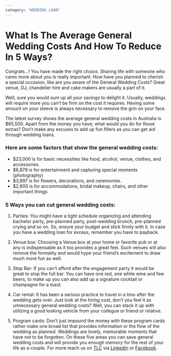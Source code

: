 ```yaml
---
category: "WEDDING LOAN"
---
```


# What Is The Average General Wedding Costs And How To Reduce In 5 Ways?

Congrats…! You have made the right choice. Sharing life with someone who cares more about you is really important. How have you planned to cherish a special occasion, like are you aware of the General Wedding Costs? Great venue, DJ, chandelier hire and cake makers are usually a part of it.

Well, sure you would sum up all your savings to delight it. Usually, weddings will require more you can’t be firm on the cost it requires. Having some amount on your sleeve is always necessary to remove the grin on your face.

The latest survey shows the average general wedding costs in Australia is $65,500. Apart from the money you have; what would you do for those extras? Don’t make any excuses to add up fun fillers as you can get aid through wedding loans.

### Here are some factors that show the general wedding costs:

- $23,000 is for basic necessities like food, alcohol, venue, clothes, and accessories.
- $6,879 is for entertainment and capturing special moments (photography)
- $3,897 is for flowers, decorations, and ceremonies.
- $2,600 is for accommodations, bridal makeup, chairs, and other important things

### 5 Ways you can cut general wedding costs:

1. Parties:
   You might have a tight schedule organizing and attending bachelor party, pre-planned party, post-wedding brunch, pre-planned crying and so on. So, ensure your budget and stick firmly with it. In case you have a wedding loan for excess, remember you have to payback.

2. Venue box:
   Choosing a Venue box at your home or favorite pub or at any is indispensable as it too provides a great feel. Such venues will also remove the formality and would hype your friend’s excitement to draw much more fun as well.

3. Stop Bar:
   If you can’t afford after the engagement party it would be great to stop the full bar. You can have one red, one white wine and few beers, to make up you can also add up a signature cocktail or champagne for a toast.

4. Car rental:
   It has been a serious practice to travel in a limo after the wedding gets over. Just look at the hiring cost, don’t you feel it as unnecessary general wedding costs? Well, you can stack it up with utilizing a good looking vehicle from your collegue or friend or relative.

5. Program cards:
   Don’t just impound the money with these program cards rather make one broad list that provides information or the flow of the wedding as planned.
   Weddings are lovely, memorable moments that have not to be forgotten. On these five areas you can save general wedding costs and will provide you enough memory for the rest of your life as a couple. For more reach us on [TLC](https://tlc.com.au/) via [LinkedIn](https://www.linkedin.com/company/tlc-total-lifestyle-credit/) or [Facebook](https://www.facebook.com/totallifestylecredit/).
